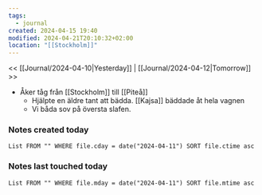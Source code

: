 ```yaml
---
tags:
  - journal
created: 2024-04-15 19:40
modified: 2024-04-21T20:10:32+02:00
location: "[[Stockholm]]"
---
```


<< [[Journal/2024-04-10|Yesterday]] | [[Journal/2024-04-12|Tomorrow]] >>

- Åker tåg från [[Stockholm]] till [[Piteå]]
	- Hjälpte en äldre tant att bädda. [[Kajsa]] bäddade åt hela vagnen
	- Vi båda sov på översta slafen.

### Notes created today
```dataview
List FROM "" WHERE file.cday = date("2024-04-11") SORT file.ctime asc
```
### Notes last touched today
```dataview
List FROM "" WHERE file.mday = date("2024-04-11") SORT file.mtime asc
```